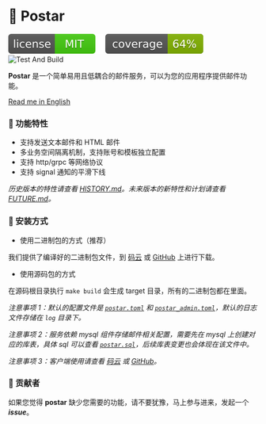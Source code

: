 # 📧 Postar

[![license](_icons/license.svg)](https://opensource.org/licenses/MIT)
[![coverage](_icons/coverage.svg)](_icons/coverage.svg)
![Test And Build](https://github.com/infra-io/postar/actions/workflows/check.yml/badge.svg)

**Postar** 是一个简单易用且低耦合的邮件服务，可以为您的应用程序提供邮件功能。

[Read me in English](./README.en.md)

### 🥇 功能特性

* 支持发送文本邮件和 HTML 邮件
* 多业务空间隔离机制，支持账号和模板独立配置
* 支持 http/grpc 等网络协议
* 支持 signal 通知的平滑下线

_历史版本的特性请查看 [HISTORY.md](./HISTORY.md)。未来版本的新特性和计划请查看 [FUTURE.md](./FUTURE.md)。_

### 🚀 安装方式

* 使用二进制包的方式（推荐）

我们提供了编译好的二进制包文件，到 [码云](https://gitee.com/infra-io/postar/releases) 或 [GitHub](https://github.com/infra-io/postar/releases) 上进行下载。

* 使用源码包的方式

在源码根目录执行 `make build` 会生成 target 目录，所有的二进制包都在里面。

_注意事项 1：默认的配置文件是 [`postar.toml`](./config/postar.toml) 和 [`postar_admin.toml`](./config/postar_admin.toml)，默认的日志文件存储在 `log` 目录下。_

_注意事项 2：服务依赖 mysql 组件存储邮件相关配置，需要先在 mysql 上创建对应的库表，具体 sql 可以查看 [`postar.sql`](./postar.sql)，后续库表变更也会体现在该文件中。_

_注意事项 3：客户端使用请查看 [码云](https://gitee.com/infra-io/postar-client) 或 [GitHub](https://github.com/infra-io/postar-client)。_

### 👥 贡献者

如果您觉得 **postar** 缺少您需要的功能，请不要犹豫，马上参与进来，发起一个 _**issue**_。
